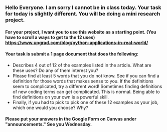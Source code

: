 ### Hello Everyone. I am sorry I cannot be in class today. Your task for today is slightly different. You will be doing a mini research project. 

#### For your project, I want you to use this website as a starting point. (You have to scroll a ways to get to the 12 uses) https://www.upgrad.com/blog/python-applications-in-real-world/ 

#### Your task is submit a 1 page document that does the following: 
* Describes 4 out of 12 of the examples listed in the article. What are these uses? Do any of them interest you?
* Please find at least 5 words that you do not know. See if you can find a definition for those words that makes sense to you. If the definitions seem to complicated, try a different word! Sometimes finding definitions of new coding terms can get complicated. This is normal. Being able to find definitions on your own is a powerful skill. 
* Finally, if you had to pick to pick one of these 12 examples as your job, which one would you choose? Why?

#### Please put your answers in the Google Form on Canvas under "announcements." See you Wednesday. 
